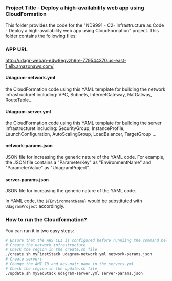 ### Project Title - Deploy a high-availability web app using CloudFormation
This folder provides the code for the "ND9991 - C2- Infrastructure as Code - Deploy a high-availability web app using CloudFormation" project. This folder contains the following files:

### APP URL
http://udagr-webap-e4w9egvzh9re-779544370.us-east-1.elb.amazonaws.com/

#### Udagram-network.yml
the CloudFormation code using this YAML template for building the network infrastructuret including: VPC, Subnets, InternetGateway, NatGatway, RouteTable... 

#### Udagram-server.yml
the CloudFormation code using this YAML template for building the server infrastructuret including: SecurityGroup, InstanceProfile, LaunchConfiguration, AutoScalingGroup, LoadBalancer, TargetGroup ... 

#### network-params.json
JSON file for increasing the generic nature of the YAML code. For example, the JSON file contains a "ParameterKey" as "EnvironmentName" and "ParameterValue" as "UdagramProject". 

#### server-params.json
JSON file for increasing the generic nature of the YAML code.

In YAML code, the `${EnvironmentName}` would be substituted with `UdagramProject` accordingly.

### How to run the Cloudformation?
You can run it in two easy steps:
```bash
# Ensure that the AWS CLI is configured before runniing the command below
# Create the network infrastructure
# Check the region in the create.sh file
./create.sh myFirstStack udagram-network.yml network-params.json
# Create servers
# Change the AMI ID and key-pair name in the servers.yml
# Check the region in the update.sh file
./update.sh mySecStack udagram-server.yml server-params.json